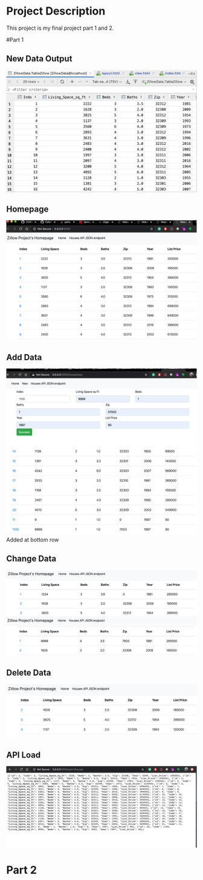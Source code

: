 # Project Description
This project is my final project part 1 and 2. 

#Part 1

## New Data Output
![New Data Output](screenshots/NewData.png)

## Homepage
![Homepage Output](screenshots/Homepage.png)

## Add Data
![Homepage Output](screenshots/new1.png)
![Homepage Output](screenshots/new2.png)
Added at bottom row

## Change Data
![Edit Data](screenshots/edit1.png)
![Edit Data](screenshots/edit2.png)

## Delete Data
![Delete Data](screenshots/Delete.png)

## API Load
![API Load](screenshots/API.png)


# Part 2





